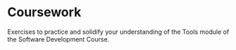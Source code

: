 # Coursework

Exercises to practice and solidify your understanding of the Tools module of the Software Development Course.
